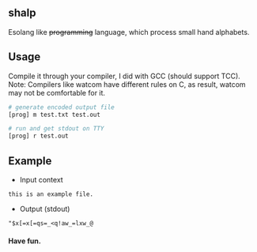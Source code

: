 ## shalp
Esolang like ~~programming~~ language, which process small hand alphabets.

## Usage
Compile it through your compiler, I did with GCC (should support TCC).\
Note: Compilers like watcom have different rules on C, as result, watcom may not be comfortable for it.
```sh
# generate encoded output file
[prog] m test.txt test.out
```
```sh
# run and get stdout on TTY
[prog] r test.out
```
## Example
- Input context
```
this is an example file.
```
- Output (stdout)
```
"$x[=x[=qs=_<q!aw_=lxw_@
```
#### Have fun.
